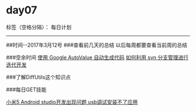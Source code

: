 # day07

标签（空格分隔）： 每日计划

---
##时间--2017年3月12号
###查看前几天的总结
以后每周都要查看当前周的总结

###空余时间
[使用 Google AutoValue 自动生成代码][1]
[如何利用 svn 分支管理进行迭代开发][2]

###了解DiffUtils这个知识点

###每日GET技能

[小米5 Android studio开发出现问题 usb调试安装不了应用][3]


  [1]: http://tedyin.me/2016/04/11/auto-value/
  [2]: http://www.sunzhongwei.com/iterative-and-incremental-development-with-svn-branch.html
  [3]: http://www.miui.com/thread-7345006-1-1.html